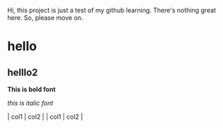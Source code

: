 Hi, this project is just a test of my github learning. There's nothing great here. So, please move on.

# hello

## helllo2

**This is bold font**

_this is italic font_

| col1 | col2 |
| col1 | col2 |
